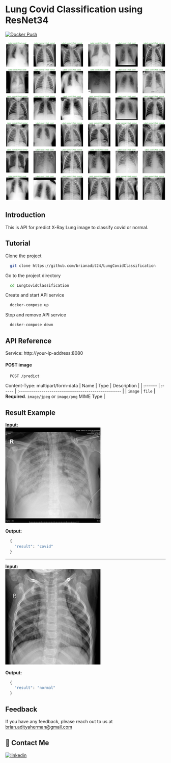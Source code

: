# Lung Covid Classification using ResNet34
[![Docker Push](https://github.com/brianadit24/LungCovidClassification/workflows/docker-build-push/badge.svg)](https://github.com/brianadit24/LungCovidClassification/actions)

![Index_Result](results/result.png)

## Introduction
This is API for predict X-Ray Lung image to classify covid or normal.

## Tutorial

Clone the project

```bash
  git clone https://github.com/brianadit24/LungCovidClassification
```

Go to the project directory

```bash
  cd LungCovidClassification
```

Create and start API service

```bash
  docker-compose up
```

Stop and remove API service

```bash
  docker-compose down
```

  
## API Reference

Service: http://your-ip-address:8080

#### POST image

```http
  POST /predict
```
Content-Type: multipart/form-data
| Name    | Type   | Description                                         |
| :------ | :----- | :-------------------------------------------------- |
| `image` | `file` | **Required**. `image/jpeg` or `image/png` MIME Type |


## Result Example

**Input:**<br>
![Covid](results/COVID.png)

**Output:**<br>
```python
  {
    "result": "covid"
  }
```

---

**Input:**<br>
![Normal](results/Normal.png)

**Output:**<br>
```python
  {
    "result": "normal"
  }
```
  
## Feedback

If you have any feedback, please reach out to us at brian.adityaherman@gmail.com

  
## 🔗 Contact Me
[![linkedin](https://img.shields.io/badge/linkedin-0A66C2?style=for-the-badge&logo=linkedin&logoColor=white)](https://www.linkedin.com/in/brianadityah/)

  
